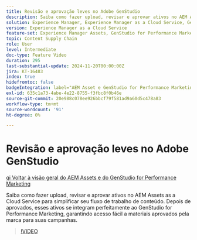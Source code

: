 ```yaml
---
title: Revisão e aprovação leves no Adobe GenStudio
description: Saiba como fazer upload, revisar e aprovar ativos no AEM Assets para disponibilizá-los no GenStudio for Performance Marketing.
solution: Experience Manager, Experience Manager as a Cloud Service, GenStudio for Performance Marketing
version: Experience Manager as a Cloud Service
feature-set: Experience Manager Assets, GenStudio for Performance Marketing
topic: Content Supply Chain
role: User
level: Intermediate
doc-type: Feature Video
duration: 295
last-substantial-update: 2024-11-20T00:00:00Z
jira: KT-16483
index: true
hidefromtoc: false
badgeIntegration: label="AEM Asset e GenStudio for Performance Marketing" type="positive"
exl-id: 635c1a73-4abe-4e22-8755-f3fbc8f0b46e
source-git-commit: 20e988c078ee926bbcf79f581ad9a60d5c478a83
workflow-type: tm+mt
source-wordcount: '91'
ht-degree: 0%

---
```


# Revisão e aprovação leves no Adobe GenStudio

[qi Voltar à visão geral do AEM Assets e do GenStudio for Performance Marketing](./overview.md)

Saiba como fazer upload, revisar e aprovar ativos no AEM Assets as a Cloud Service para simplificar seu fluxo de trabalho de conteúdo. Depois de aprovados, esses ativos se integram perfeitamente ao GenStudio for Performance Marketing, garantindo acesso fácil a materiais aprovados pela marca para suas campanhas.

>[!VIDEO](https://video.tv.adobe.com/v/3439293/?learn=on&enablevpops&captions=por_br)

